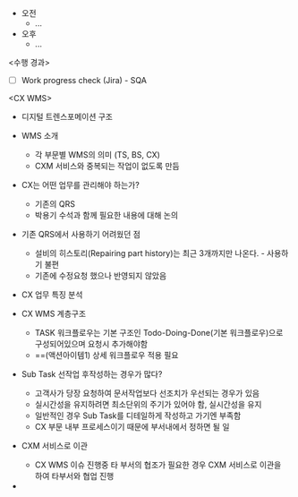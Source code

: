 - 오전
	- ...
- 오후
	- ...

<수행 경과>
- [ ] Work progress check (Jira) - SQA

\<CX WMS>
- 디지털 트렌스포메이션 구조
- WMS 소개
	- 각 부문별 WMS의 의미 (TS, BS, CX)
	- CXM 서비스와 중복되는 작업이 없도록 만듬

- CX는 어떤 업무를 관리해야 하는가?
	- 기존의 QRS 
	- 박용기 수석과 함께 필요한 내용에 대해 논의

- 기존 QRS에서 사용하기 어려웠던 점
	- 설비의 히스토리(Repairing part history)는 최근 3개까지만 나온다. - 사용하기 불편
	- 기존에 수정요청 했으나 반영되지 않았음

- CX 업무 특징 분석
- CX WMS 계층구조
	- TASK 워크플로우는 기본 구조인 Todo-Doing-Done(기본 워크플로우)으로 구성되어있으며 요청시 추가해야함
	- ==(액션아이템1) 상세 워크플로우 적용 필요

- Sub Task 선작업 후작성하는 경우가 많다?
	- 고객사가 당장 요청하여 문서작업보다 선조치가 우선되는 경우가 있음
	- 실시간성을 유지하려면 최소단위의 주기가 있어야 함, 실시간성을 유지
	- 일반적인 경우 Sub Task를 디테일하게 작성하고 가기엔 부족함
	- CX 부문 내부 프로세스이기 때문에 부서내에서 정하면 될 일

- CXM 서비스로 이관
	- CX WMS 이슈 진행중 타 부서의 협조가 필요한 경우 CXM 서비스로 이관을 하여 타부서와 협업 진행

- 